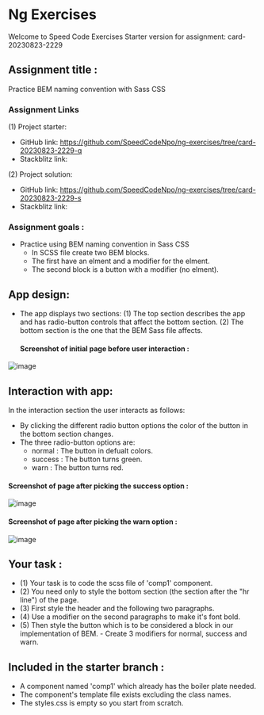 # Ng Exercises

Welcome to Speed Code Exercises
Starter version for assignment: card-20230823-2229

## Assignment title :

Practice BEM naming convention with Sass CSS

### Assignment Links

(1) Project starter:

- GitHub link: https://github.com/SpeedCodeNpo/ng-exercises/tree/card-20230823-2229-q
- Stackblitz link:

(2) Project solution:

- GitHub link: https://github.com/SpeedCodeNpo/ng-exercises/tree/card-20230823-2229-s
- Stackblitz link:

### Assignment goals :

- Practice using BEM naming convention in Sass CSS
  - In SCSS file create two BEM blocks.
  - The first have an elment and a modifier for the elment.
  - The second block is a button with a modifier (no elment).

## App design:

- The app displays two sections:
  (1) The top section describes the app and has radio-button controls that affect the bottom section.
  (2) The bottom section is the one that the BEM Sass file affects.

  #### Screenshot of initial page before user interaction :

![image](https://github.com/SpeedCodeNpo/ng-exercises/assets/132397719/585eabf4-8a03-4c7c-80a4-418df41c5985)

## Interaction with app:

In the interaction section the user interacts as follows:

- By clicking the different radio button options the color of the button in the bottom section changes.
- The three radio-button options are:
  - normal : The button in defualt colors.
  - success : The button turns green.
  - warn : The button turns red.

#### Screenshot of page after picking the success option :

![image](https://github.com/SpeedCodeNpo/ng-exercises/assets/132397719/e2fa3a94-97a3-43bb-8b6f-7f3822e46ca7)

#### Screenshot of page after picking the warn option :

![image](https://github.com/SpeedCodeNpo/ng-exercises/assets/132397719/e510d7c2-b568-4ffc-8664-00547e5765b6)

## Your task :

- (1) Your task is to code the scss file of 'comp1' component.
- (2) You need only to style the bottom section (the section after the "hr line") of the page.
- (3) First style the header and the following two paragraphs.
- (4) Use a modifier on the second paragraphs to make it's font bold.
- (5) Then style the button which is to be considered a block in our implementation of BEM. - Create 3 modifiers for normal, success and warn.

## Included in the starter branch :

- A component named 'comp1' which already has the boiler plate needed.
- The component's template file exists excluding the class names.
- The styles.css is empty so you start from scratch.
